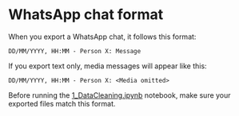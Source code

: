 # WhatsApp chat format  

When you export a WhatsApp chat, it follows this format:  

```text
DD/MM/YYYY, HH:MM - Person X: Message
```  

If you export text only, media messages will appear like this:  

```text
DD/MM/YYYY, HH:MM - Person X: <Media omitted>
```  

Before running the [1_DataCleaning.ipynb](/notebooks/1_DataCleaning.ipynb) notebook, make sure your exported files match this format.
